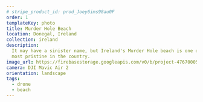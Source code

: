 ```yaml
---
# stripe_product_id: prod_Joey6ims98au0F
order: 1
templateKey: photo
title: Murder Hole Beach
location: Donegal, Ireland
collection: ireland
description:
  It may have a sinister name, but Ireland's Murder Hole beach is one of the
  most pristine in the country.
image_url: https://firebasestorage.googleapis.com/v0/b/project-4767000521921178323.appspot.com/o/photography%2FMurderHoleBeach.jpg?alt=media&token=ab9c7a19-a2f7-47fb-8062-7a2dc1925252
camera: DJI Mavic Air 2
orientation: landscape
tags:
  - drone
  - beach
---
```

